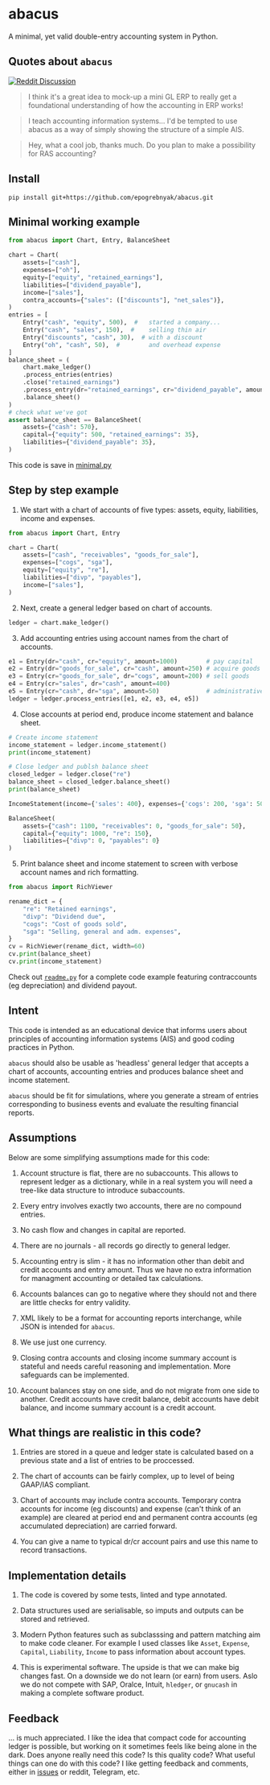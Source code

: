 # abacus

A minimal, yet valid double-entry accounting system in Python.

## Quotes about `abacus`

[![Reddit Discussion](https://img.shields.io/badge/Reddit-%23FF4500.svg?style=for-the-badge&logo=Reddit&logoColor=white)](https://www.reddit.com/r/Accounting/comments/136rrit/wrote_an_accounting_demo_in_python/)

> I think it's a great idea to mock-up a mini GL ERP to really get a foundational understanding of how the accounting in ERP works!

> I teach accounting information systems... I'd be tempted to use abacus as a way of simply showing the structure of a simple AIS.

> Hey, what a cool job, thanks much. Do you plan to make a possibility for RAS accounting?

## Install

```
pip install git+https://github.com/epogrebnyak/abacus.git
```

## Minimal working example

```python
from abacus import Chart, Entry, BalanceSheet

chart = Chart(
    assets=["cash"],
    expenses=["oh"],
    equity=["equity", "retained_earnings"],
    liabilities=["dividend_payable"],
    income=["sales"],
    contra_accounts={"sales": (["discounts"], "net_sales")},
)
entries = [
    Entry("cash", "equity", 500),  #   started a company...
    Entry("cash", "sales", 150),  #    selling thin air
    Entry("discounts", "cash", 30),  # with a discount
    Entry("oh", "cash", 50),  #        and overhead expense
]
balance_sheet = (
    chart.make_ledger()
    .process_entries(entries)
    .close("retained_earnings")
    .process_entry(dr="retained_earnings", cr="dividend_payable", amount=35)
    .balance_sheet()
)
# check what we've got
assert balance_sheet == BalanceSheet(
    assets={"cash": 570},
    capital={"equity": 500, "retained_earnings": 35},
    liabilities={"dividend_payable": 35},
)
```

This code is save in [minimal.py](minimal.py)

## Step by step example

1. We start with a chart of accounts of five types: assets, equity, liabilities, income and expenses.

```python
from abacus import Chart, Entry

chart = Chart(
    assets=["cash", "receivables", "goods_for_sale"],
    expenses=["cogs", "sga"],
    equity=["equity", "re"],
    liabilities=["divp", "payables"],
    income=["sales"],
)
```

2. Next, create a general ledger based on chart of accounts.

```python
ledger = chart.make_ledger()
```

3. Add accounting entries using account names from the chart of accounts.

```python
e1 = Entry(dr="cash", cr="equity", amount=1000)        # pay capital
e2 = Entry(dr="goods_for_sale", cr="cash", amount=250) # acquire goods
e3 = Entry(cr="goods_for_sale", dr="cogs", amount=200) # sell goods
e4 = Entry(cr="sales", dr="cash", amount=400)
e5 = Entry(cr="cash", dr="sga", amount=50)             # administrative expenses
ledger = ledger.process_entries([e1, e2, e3, e4, e5])
```

4. Close accounts at period end, produce income statement and balance sheet.

```python
# Create income statement
income_statement = ledger.income_statement()
print(income_statement)

# Close ledger and publsh balance sheet
closed_ledger = ledger.close("re")
balance_sheet = closed_ledger.balance_sheet()
print(balance_sheet)
```

```python
IncomeStatement(income={'sales': 400}, expenses={'cogs': 200, 'sga': 50})
```

```python
BalanceSheet(
    assets={"cash": 1100, "receivables": 0, "goods_for_sale": 50},
    capital={"equity": 1000, "re": 150},
    liabilities={"divp": 0, "payables": 0}
)
```

5. Print balance sheet and income statement to screen with verbose account names and
   rich formatting.

```python
from abacus import RichViewer

rename_dict = {
    "re": "Retained earnings",
    "divp": "Dividend due",
    "cogs": "Cost of goods sold",
    "sga": "Selling, general and adm. expenses",
}
cv = RichViewer(rename_dict, width=60)
cv.print(balance_sheet)
cv.print(income_statement)
```

Check out [`readme.py`](readme.py) for a complete code example
featuring contraccounts (eg depreciation) and dividend payout.

## Intent

This code is intended as an educational device that informs
users about principles of accounting information systems (AIS)
and good coding practices in Python.

`abacus` should also be usable as 'headless' general ledger
that accepts a chart of accounts, accounting entries
and produces balance sheet and income statement.

`abacus` should be fit for simulations, where
you generate a stream of entries corresponding to business events
and evaluate the resulting financial reports.

## Assumptions

Below are some simplifying assumptions made for this code:

1. Account structure is flat, there are no subaccounts.
   This allows to represent ledger as a dictionary, while
   in a real system you will need a tree-like data structure
   to introduce subaccounts.

2. Every entry involves exactly two accounts, there are no compound entries.

3. No cash flow and changes in capital are reported.

4. There are no journals - all records go directly to general ledger.

5. Accounting entry is slim - it has no information other than debit and credit accounts
   and entry amount. Thus we have no extra information for managment accounting or
   detailed tax calculations.

6. Accounts balances can go to negative where they should not
   and there are little checks for entry validity.

7. XML likely to be a format for accounting reports interchange,
   while JSON is intended for `abacus`.

8. We use just one currency.

9. Closing contra accounts and closing income summary account is stateful and needs careful
   reasoning and implementation. More safeguards can be implemented.

10. Account balances stay on one side, and do not migrate from one side to another.
    Credit accounts have credit balance, debit accounts have debit balance,
    and income summary account is a credit account.

## What things are realistic in this code?

1. Entries are stored in a queue and ledger state is calculated
   based on a previous state and a list of entries to be proccessed.

2. The chart of accounts can be fairly complex, up to level of being GAAP/IAS compliant.

3. Chart of accounts may include contra accounts. Temporary contra accounts
   for income (eg discounts) and expense (can't think of an example)
   are cleared at period end and permanent contra accounts
   (eg accumulated depreciation) are carried forward.

4. You can give a name to typical dr/cr account pairs
   and use this name to record transactions.

## Implementation details

1. The code is covered by some tests, linted and type annotated.

2. Data structures used are serialisable, so imputs and outputs can be stored and retrieved.

3. Modern Python features such as subclasssing and pattern matching aim to make code cleaner.
   For example I used classes like `Asset`, `Expense`, `Capital`, `Liability`, `Income`
   to pass information about account types.

4. This is experimental software. The upside is that we can make big changes fast.
   On a downside we do not learn (or earn) from users. Aslo we do not compete
   with SAP, Oralce, Intuit, `hledger`, or `gnucash` in making a complete software
   product.

## Feedback

... is much appreciated. I like the idea that compact code for accounting
ledger is possible, but working on it sometimes feels like being alone in the dark.
Does anyone really need this code? Is this quality code? What useful things
can one do with this code? I like getting feedback and comments,
either in [issues](https://github.com/epogrebnyak/abacus/issues)
or reddit, Telegram, etc.
